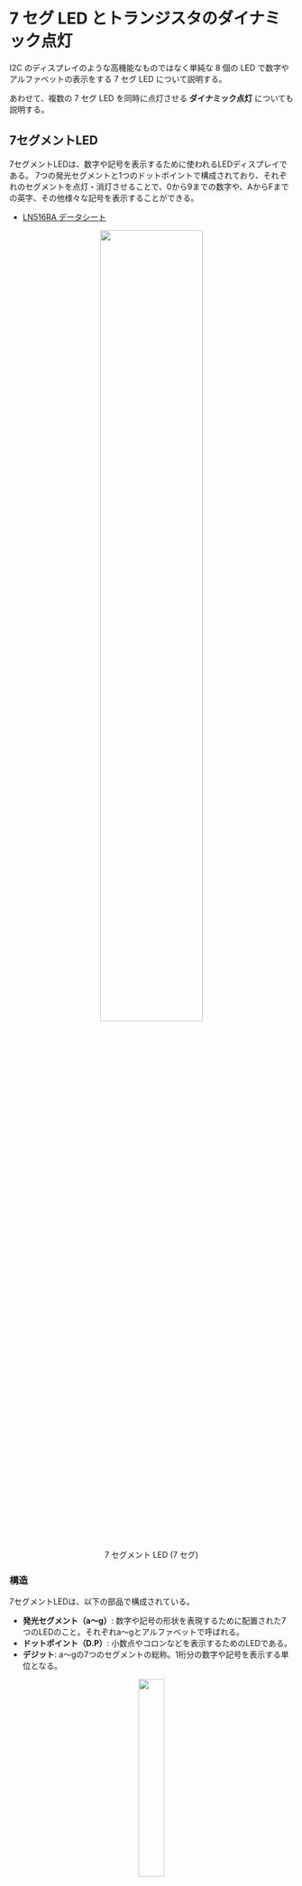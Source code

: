 # 7 セグ LED とトランジスタのダイナミック点灯

I2C のディスプレイのような高機能なものではなく単純な 8 個の LED で数字やアルファベットの表示をする 7 セグ LED について説明する。

あわせて、複数の 7 セグ LED を同時に点灯させる **ダイナミック点灯** についても説明する。

## 7セグメントLED

7セグメントLEDは、数字や記号を表示するために使われるLEDディスプレイである。
7つの発光セグメントと1つのドットポイントで構成されており、それぞれのセグメントを点灯・消灯させることで、0から9までの数字や、AからFまでの英字、その他様々な記号を表示することができる。

- [LN516RA データシート](https://wakamatsu.co.jp/waka/LN516RA.pdf)

<div style="text-align: center;">
  <img src="./images/image50.png" width="60%"><br/>
  7 セグメント LED (7 セグ)
</div>

### 構造

7セグメントLEDは、以下の部品で構成されている。

* **発光セグメント（a～g）**: 数字や記号の形状を表現するために配置された7つのLEDのこと。それぞれa～gとアルファベットで呼ばれる。
* **ドットポイント（D.P）**: 小数点やコロンなどを表示するためのLEDである。
* **デジット**: a～gの7つのセグメントの総称。1桁分の数字や記号を表示する単位となる。

<div style="text-align: center;">
  <img src="./images/image51.png" width="30%"><br/>
  7 セグ構造
</div>

### 表示方法

数字や記号を表示するには、それぞれのセグメントを適切な組み合わせで点灯させる。例えば、数字 "0" を表示するには、a、b、c、d、e、fの6つのセグメントを点灯させ、gセグメントは消灯させる。
各 LED ごとに電流制限抵抗は必要である。

### 種類

7セグメント LED には、アノードコモンとカソードコモンの2種類がある。

* **アノードコモン**: すべてのセグメントのアノードが共通接続されている。
* **カソードコモン**: すべてのセグメントのカソードが共通接続されている。

また、表示桁数や文字サイズ、色なども様々な種類がある。

<div style="text-align: center;">
  <img src="./images/image52.png" width="40%"><br/>
  <strong>これはアノードコモン、３番と８番はつながっている (どちらを使ってもよい)</strong>
</div>

## 質問

アノードコモンのとき、接続状態は下のようになる。このとき GPIO ピンから 1 を出力すると LED はどうなるか。

<div style="text-align: center;">
  <img src="./images/image54.png" width="60%"><br/>
  <strong>GPIO から 1 を出力すると？</strong>
</div>

**負論理 (L のとき「点灯」する) に注意する**

### 利点

7セグメントLEDには、以下のような利点がある。

* **視認性が高い**: 明るいLEDを使用しているため、視認性に優れる。
* **低価格**: 比較的安価な部品。
* **省電力**: 消費電力が低いため、省電力設計に適している。
* **小型**: 小型のパッケージで実装できるため、スペースを節約できる。
* **汎用性が高い**: 様々な用途に使用できる。

### 用途

7セグメントLEDは、以下のような様々な用途に使用されている。

* **家電製品**: 時計、エアコン、ラジオ、電子レンジなど
* **計測器**: 温度計、電圧計、周波数計など
* **工作物**: 電子工作、ロボット、マイコン制御など
* **その他**: 交通信号機、ゲーム機、パチンコ台など

## 回路

次のような回路を作成し、Arduino から 1 秒ごとに 0~F (16進数) まで表示するようにせよ。7 セグの a~g と dp には以下を使用する。

|7 セグ LED 1 | Arduino | 
|--------|--
 a       | D2
 b       | D3
 c       | D4
 d       | D5
 e       | D6
 f       | D7
 g       | D8
 dp      | D9

<div style="text-align: center;">
  <img src="./images/image59.png" width="70%"><br/>
  <strong>回路</strong>
</div>

## プログラム
### パワープレイ

```c++
void setup(){
  int i;
  for(i=2;i<10;i++){
    pinMode(i,OUTPUT);

  }
  for(i=2;i<10;i++){
    digitalWrite(i,1);
  }
}

int num = 0;

void loop(){
    switch(num){
    case 0:
        digitalWrite(2,0);
        digitalWrite(3,0);
        digitalWrite(4,0);
        digitalWrite(5,0);
        digitalWrite(6,0);
        digitalWrite(7,0);
        digitalWrite(8,1);
        digitalWrite(9,1);
        break;

    case 1:
        digitalWrite(2,1);
        digitalWrite(3,0);
        digitalWrite(4,0);
        digitalWrite(5,1);
        digitalWrite(6,1);
        digitalWrite(7,1);
        digitalWrite(8,1);
        digitalWrite(9,1);
        break;

    case 2:
        digitalWrite(2,0);
        digitalWrite(3,0);
        digitalWrite(4,1);
        digitalWrite(5,0);
        digitalWrite(6,0);
        digitalWrite(7,1);
        digitalWrite(8,0);
        digitalWrite(9,1);
        break;

    case 3:
        digitalWrite(2,0);
        digitalWrite(3,0);
        digitalWrite(4,0);
        digitalWrite(5,0);
        digitalWrite(6,1);
        digitalWrite(7,1);
        digitalWrite(8,0);
        digitalWrite(9,1);
        break;

    case 4:
        digitalWrite(2,1);
        digitalWrite(3,0);
        digitalWrite(4,0);
        digitalWrite(5,1);
        digitalWrite(6,1);
        digitalWrite(7,0);
        digitalWrite(8,0);
        digitalWrite(9,1);
        break;

    case 5:
        digitalWrite(2,0);
        digitalWrite(3,1);
        digitalWrite(4,0);
        digitalWrite(5,0);
        digitalWrite(6,1);
        digitalWrite(7,0);
        digitalWrite(8,0);
        digitalWrite(9,1);
        break;

    case 6:
        digitalWrite(2,0);
        digitalWrite(3,1);
        digitalWrite(4,0);
        digitalWrite(5,0);
        digitalWrite(6,0);
        digitalWrite(7,0);
        digitalWrite(8,0);
        digitalWrite(9,1);
        break;

    case 7:
        digitalWrite(2,0);
        digitalWrite(3,0);
        digitalWrite(4,0);
        digitalWrite(5,1);
        digitalWrite(6,1);
        digitalWrite(7,1);
        digitalWrite(8,1);
        digitalWrite(9,1);
        break;

    case 8:
        digitalWrite(2,0);
        digitalWrite(3,0);
        digitalWrite(4,0);
        digitalWrite(5,0);
        digitalWrite(6,0);
        digitalWrite(7,0);
        digitalWrite(8,0);
        digitalWrite(9,1);
        break;

    case 9:
        digitalWrite(2,0);
        digitalWrite(3,0);
        digitalWrite(4,0);
        digitalWrite(5,0);
        digitalWrite(6,1);
        digitalWrite(7,0);
        digitalWrite(8,0);
        digitalWrite(9,1);
        break;

    case 10:
        digitalWrite(2,0);
        digitalWrite(3,0);
        digitalWrite(4,0);
        digitalWrite(5,1);
        digitalWrite(6,0);
        digitalWrite(7,0);
        digitalWrite(8,0);
        digitalWrite(9,1);
        break;

    case 11:
        digitalWrite(2,1);
        digitalWrite(3,1);
        digitalWrite(4,0);
        digitalWrite(5,0);
        digitalWrite(6,0);
        digitalWrite(7,0);
        digitalWrite(8,0);
        digitalWrite(9,1);
        break;

    case 12:
        digitalWrite(2,0);
        digitalWrite(3,1);
        digitalWrite(4,1);
        digitalWrite(5,0);
        digitalWrite(6,0);
        digitalWrite(7,0);
        digitalWrite(8,1);
        digitalWrite(9,1);
        break;

    case 13:
        digitalWrite(2,1);
        digitalWrite(3,0);
        digitalWrite(4,0);
        digitalWrite(5,0);
        digitalWrite(6,0);
        digitalWrite(7,1);
        digitalWrite(8,0);
        digitalWrite(9,1);
        break;

    case 14:
        digitalWrite(2,0);
        digitalWrite(3,1);
        digitalWrite(4,1);
        digitalWrite(5,0);
        digitalWrite(6,0);
        digitalWrite(7,0);
        digitalWrite(8,0);
        digitalWrite(9,1);
        break;

    case 15:
        digitalWrite(2,0);
        digitalWrite(3,1);
        digitalWrite(4,1);
        digitalWrite(5,1);
        digitalWrite(6,0);
        digitalWrite(7,0);
        digitalWrite(8,0);
        digitalWrite(9,1);
        break;
    }
    delay(1000);
    num++;
    if (num == 16) {
        num = 0;
    }
}
```

# ダイナミック点灯 (ダイナミックドライブ)

例えば、7 セグ LED を使って温度を表示しようと思ったら、最低でも２つの 7 セグ LED が必要になる。
２つの 7 セグ LED をそのままマイコンにつなごうとすると、7x2=14 ピン必要となる。Arduino ならなんとかつなげられそうだが、GPIO がもったいない。

そこで **高速に切り替えて、同時についているように見せる** という技を使う。これを **ダイナミック点灯 (ダイナミックドライブ)** という。

<div style="text-align: center;">
  <img src="./images/image55.png" width="70%"><br/>
  <strong>GPIO から 1 を出力すると？</strong>
</div>

# 課題

以下の動作をする Arduino を使った回路とプログラムを作成し、レポートとしてワードのファイル kadai9.docx というファイル名で提出する。

**■ プログラム**

7 セグ LED をつけて２ケタにし、ダイナミック点灯方式で、1 秒ごとに 0 から 99 までカウントできるようにする。99 になったら 0 に戻るようにする。使用するピンは下の表に従う。またカウントアップはタイマー割り込みを使って実現する。

|7 セグ LED 1 および 2 | Arduino | 
|--------|--
 a       | D2
 b       | D3
 c       | D4
 d       | D5
 e       | D6
 f       | D7
 g       | D8
 dp      | D9
 CA      | NPN トランジスタ エミッタ

<div style="text-align: center;">
  <img src="./images/image56.png" width="50%"><br/>
  <strong>99まで数える</strong>
</div>

## 解説 (NG パターン)

- これをやってはいけない
- ヒント： LED の GPIO ピンの電流定格

<div style="text-align: center;">
  <img src="./images/image57.png" width="50%"><br/>
  <strong>こうしてはいけない</strong>
</div>

## 解説 (OK パターン)

- こうする
- **NPN トランジスタ** を使って電流を流す / 止めるを制御する

<div style="text-align: center;">
  <img src="./images/image58.png" width="50%"><br/>
  <strong>こうする</strong>
</div>

**■ レポートの内容**

- レポートには
  - 表紙 (名前)
  - 回路図
  - フローチャート  
    参考：[初心者必見！標準フローチャート記号と使い方](https://www.edrawsoft.com/jp/flowchart-symbols.html)
  - プログラム  
  - 完成したシステムの外観 (写真)  
  - 考察 (気づいたこと、工夫したこと)
  
  を含める
